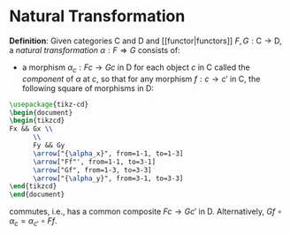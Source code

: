 # Natural Transformation
**Definition**: Given categories $\mathsf{C}$ and $\mathsf{D}$ and [[functor|functors]] $F, G: \mathsf{C} \to \mathsf{D}$, a *natural transformation* $\alpha: F \Rightarrow G$ consists of:
- a morphism $\alpha_c: Fc \to Gc$ in $\mathsf{D}$ for each object $c$ in $\mathsf{C}$ called the *component* of $\alpha$ at $c$,
so that for any morphism $f: c \to c'$ in $\mathsf{C}$, the following square of morphisms in $\mathsf{D}$:
```tikz
\usepackage{tikz-cd}
\begin{document}
\begin{tikzcd}
Fx && Gx \\
      \\
      Fy && Gy
      \arrow["{\alpha_x}", from=1-1, to=1-3]
      \arrow["Ff"', from=1-1, to=3-1]
      \arrow["Gf", from=1-3, to=3-3]
      \arrow["{\alpha_y}", from=3-1, to=3-3]
\end{tikzcd}
\end{document}
```
commutes, i.e., has a common composite $Fc \to Gc'$ in $\mathsf{D}$. Alternatively, $Gf \circ \alpha_c = \alpha_{c'} \circ Ff$.